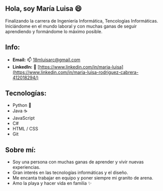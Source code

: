 ## Hola, soy María Luisa 😄
Finalizando la carrera de Ingeniería Informática, Tencologías Informáticas. 
Iniciándome en el mundo laboral y con muchas ganas de seguir aprendiendo y formándome lo máximo posible.

## Info:
* **Email:** 📫 18mluisarc@gmail.com
* **LinkedIn:** 💬 [https://www.linkedin.com/in/maria-luisa](https://www.linkedin.com/in/maria-luisa-rodriguez-cabrera-412018294/)

## Tecnologías:

* Python 🐍
* Java ☕
* JavaScript
* C#
* HTML / CSS
* Git

## Sobre mí:

* Soy una persona con muchas ganas de aprender y vivir nuevas experiencias.
* Gran interés en las tecnologías informáticas y el diseño.
* Me encanta trabajar en equipo y poner siempre mi granito de arena.
* Amo la playa y hacer vida en familia ✨



